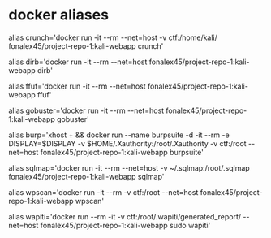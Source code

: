 # **docker aliases**

alias crunch='docker run -it --rm --net=host -v ctf:/home/kali/ fonalex45/project-repo-1:kali-webapp crunch'

alias dirb='docker run -it --rm --net=host fonalex45/project-repo-1:kali-webapp dirb'

alias ffuf='docker run -it --rm --net=host fonalex45/project-repo-1:kali-webapp ffuf'

alias gobuster='docker run -it --rm  --net=host fonalex45/project-repo-1:kali-webapp gobuster'

alias burp='xhost + && docker run --name burpsuite -d -it --rm -e DISPLAY=$DISPLAY -v $HOME/.Xauthority:/root/.Xauthority -v ctf:/root --net=host fonalex45/project-repo-1:kali-webapp burpsuite'

alias sqlmap='docker run  -it --rm --net=host -v ~/.sqlmap:/root/.sqlmap  fonalex45/project-repo-1:kali-webapp sqlmap'

alias wpscan='docker run  -it --rm -v ctf:/root --net=host fonalex45/project-repo-1:kali-webapp wpscan'

alias wapiti='docker run --rm -it -v ctf:/root/.wapiti/generated_report/ --net=host fonalex45/project-repo-1:kali-webapp sudo wapiti'
